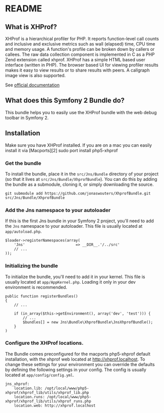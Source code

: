 README
======

What is XHProf?
---------------

XHProf is a hierarchical profiler for PHP. It reports function-level call counts and inclusive and exclusive metrics such as wall (elapsed) time, CPU time and memory usage.
A function's profile can be broken down by callers or callees. The raw data collection component is implemented in C as a PHP Zend extension called xhprof. 
XHProf has a simple HTML based user interface (written in PHP). The browser based UI for viewing profiler results makes it easy to view results or to share results with peers. 
A callgraph image view is also supported.

See [official documentation][1]

What does this Symfony 2 Bundle do?
-----------------------------------

This bundle helps you to easily use the XHProf bundle with the web debug toolbar in Symfony 2.


## Installation

Make sure you have XHProf installed. 
If you are on a mac you can easily install it via [Macports][2]
    sudo port install php5-xhprof

### Get the bundle

To install the bundle, place it in the `src/Jns/Bundle` directory of your project
(so that it lives at `src/Jns/Bundle/XhprofBundle`). You can do this by adding
the bundle as a submodule, cloning it, or simply downloading the source.

    git submodule add https://github.com/jonaswouters/XhprofBundle.git src/Jns/Bundle/XhprofBundle

### Add the Jns namespace to your autoloader

If this is the first Jns bundle in your Symfony 2 project, you'll
need to add the `Jns` namespace to your autoloader. This file is usually located at `app/autoload.php`.

    $loader->registerNamespaces(array(
        'Jns'                       => __DIR__.'/../src'
        // ...
    ));

### Initializing the bundle

To initialize the bundle, you'll need to add it in your kernel. This
file is usually located at `app/AppKernel.php`. Loading it only in your dev environment is recommended.

    public function registerBundles()
    {
        // ...

        if (in_array($this->getEnvironment(), array('dev', 'test'))) {
            // ...
            $bundles[] = new Jns\Bundle\XhprofBundle\JnsXhprofBundle();
        }
    )


### Configure the XHProf locations.

The Bundle comes preconfigured for the macports php5-xhprof default installation, 
with the xhprof web located at http://xhprof.localhost.
To change these settings for your environment you can override the defaults by
defining the following settings in your config. The config is usually located at `app/config/config.yml`.

    jns_xhprof:
        location.lib: /opt/local/www/php5-xhprof/xhprof_lib/utils/xhprof_lib.php
        location.runs: /opt/local/www/php5-xhprof/xhprof_lib/utils/xhprof_runs.php
        location.web: http://xhprof.localhost

[1]: http://mirror.facebook.net/facebook/xhprof/doc.html
[1]: http://www.macports.org/
